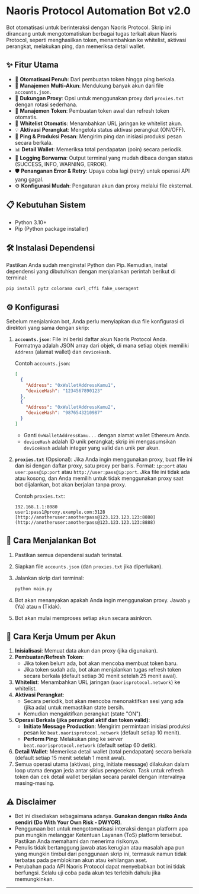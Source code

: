 
# Naoris Protocol Automation Bot v2.0


Bot otomatisasi untuk berinteraksi dengan Naoris Protocol.
Skrip ini dirancang untuk mengotomatiskan berbagai tugas terkait akun Naoris Protocol, seperti menghasilkan token, menambahkan ke whitelist, aktivasi perangkat, melakukan ping, dan memeriksa detail wallet.

## ✨ Fitur Utama

* 🤖 **Otomatisasi Penuh**: Dari pembuatan token hingga ping berkala.
* 👥 **Manajemen Multi-Akun**: Mendukung banyak akun dari file `accounts.json`.
* 🔄 **Dukungan Proxy**: Opsi untuk menggunakan proxy dari `proxies.txt` dengan rotasi sederhana.
* 🔑 **Manajemen Token**: Pembuatan token awal dan refresh token otomatis.
* 📝 **Whitelist Otomatis**: Menambahkan URL jaringan ke whitelist akun.
* 💡 **Aktivasi Perangkat**: Mengelola status aktivasi perangkat (ON/OFF).
* 💓 **Ping & Produksi Pesan**: Mengirim ping dan inisiasi produksi pesan secara berkala.
* 📊 **Detail Wallet**: Memeriksa total pendapatan (poin) secara periodik.
* 🎨 **Logging Berwarna**: Output terminal yang mudah dibaca dengan status (SUCCESS, INFO, WARNING, ERROR).
* 🛡️ **Penanganan Error & Retry**: Upaya coba lagi (retry) untuk operasi API yang gagal.
* ⚙️ **Konfigurasi Mudah**: Pengaturan akun dan proxy melalui file eksternal.

## 📋 Kebutuhan Sistem

* Python 3.10+
* Pip (Python package installer)

## 🛠️ Instalasi Dependensi

Pastikan Anda sudah menginstal Python dan Pip. Kemudian, instal dependensi yang dibutuhkan dengan menjalankan perintah berikut di terminal:

```bash
pip install pytz colorama curl_cffi fake_useragent
```

## ⚙️ Konfigurasi

Sebelum menjalankan bot, Anda perlu menyiapkan dua file konfigurasi di direktori yang sama dengan skrip:

1.  **`accounts.json`**:
    File ini berisi daftar akun Naoris Protocol Anda. Formatnya adalah JSON array dari objek, di mana setiap objek memiliki `Address` (alamat wallet) dan `deviceHash`.

    Contoh `accounts.json`:
    ```json
    [
      {
        "Address": "0xWalletAddressKamu1",
        "deviceHash": "1234567890123"
      },
      {
        "Address": "0xWalletAddressKamu2",
        "deviceHash": "9876543210987"
      }
    ]
    ```
    * Ganti `0xWalletAddressKamu...` dengan alamat wallet Ethereum Anda.
    * `deviceHash` adalah ID unik perangkat; skrip ini mengasumsikan `deviceHash` adalah integer yang valid dan unik per akun.

2.  **`proxies.txt`** (Opsional):
    Jika Anda ingin menggunakan proxy, buat file ini dan isi dengan daftar proxy, satu proxy per baris.
    Format: `ip:port` atau `user:pass@ip:port` atau `http://user:pass@ip:port`.
    Jika file ini tidak ada atau kosong, dan Anda memilih untuk tidak menggunakan proxy saat bot dijalankan, bot akan berjalan tanpa proxy.

    Contoh `proxies.txt`:
    ```
    192.168.1.1:8080
    user1:pass1@proxy.example.com:3128
    [http://anotheruser:anotherpass@123.123.123.123:8888](http://anotheruser:anotherpass@123.123.123.123:8888)
    ```

## 🚀 Cara Menjalankan Bot

1.  Pastikan semua dependensi sudah terinstal.
2.  Siapkan file `accounts.json` (dan `proxies.txt` jika diperlukan).
3.  Jalankan skrip dari terminal:

    ```bash
    python main.py
    ```

4.  Bot akan menanyakan apakah Anda ingin menggunakan proxy. Jawab `y` (Ya) atau `n` (Tidak).
5.  Bot akan mulai memproses setiap akun secara asinkron.

## 📜 Cara Kerja Umum per Akun

1.  **Inisialisasi**: Memuat data akun dan proxy (jika digunakan).
2.  **Pembuatan/Refresh Token**:
    * Jika token belum ada, bot akan mencoba membuat token baru.
    * Jika token sudah ada, bot akan menjalankan tugas refresh token secara berkala (default setiap 30 menit setelah 25 menit awal).
3.  **Whitelist**: Menambahkan URL jaringan (`naorisprotocol.network`) ke whitelist.
4.  **Aktivasi Perangkat**:
    * Secara periodik, bot akan mencoba menonaktifkan sesi yang ada (jika ada) untuk memastikan state bersih.
    * Kemudian mengaktifkan perangkat (state "ON").
5.  **Operasi Berkala (jika perangkat aktif dan token valid)**:
    * **Initiate Message Production**: Mengirim permintaan inisiasi produksi pesan ke `beat.naorisprotocol.network` (default setiap 10 menit).
    * **Perform Ping**: Melakukan ping ke server `beat.naorisprotocol.network` (default setiap 60 detik).
6.  **Detail Wallet**: Memeriksa detail wallet (total pendapatan) secara berkala (default setiap 15 menit setelah 1 menit awal).
7.  Semua operasi utama (aktivasi, ping, initiate message) dilakukan dalam loop utama dengan jeda antar siklus pengecekan. Task untuk refresh token dan cek detail wallet berjalan secara paralel dengan intervalnya masing-masing.

## ⚠️ Disclaimer

* Bot ini disediakan sebagaimana adanya. **Gunakan dengan risiko Anda sendiri (Do With Your Own Risk - DWYOR)**.
* Penggunaan bot untuk mengotomatisasi interaksi dengan platform apa pun mungkin melanggar Ketentuan Layanan (ToS) platform tersebut. Pastikan Anda memahami dan menerima risikonya.
* Penulis tidak bertanggung jawab atas kerugian atau masalah apa pun yang mungkin timbul dari penggunaan skrip ini, termasuk namun tidak terbatas pada pemblokiran akun atau kehilangan aset.
* Perubahan pada API Naoris Protocol dapat menyebabkan bot ini tidak berfungsi. Selalu uji coba pada akun tes terlebih dahulu jika memungkinkan.


---
```

